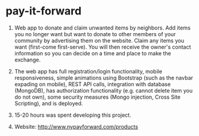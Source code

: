 # pay-it-forward
1. Web app to donate and claim unwanted items by neighbors. Add items you no longer want but want to donate to other members of your community by advertising them on the website. Claim any items you want (first-come first-serve). You will then receive the owner's contact information so you can decide on a time and place to make the exchange.

2. The web app has full registration/login functionality, mobile responsiveness, simple animations using Bootstrap (such as the navbar expading on mobile), REST API calls, integration with database (MongoDB), has authorization functionality (e.g. cannot delete item you do not own), some security measures (Mongo injection, Cross Site Scripting), and is deployed.

3. 15-20 hours was spent developing this project.

4. Website: http://www.nypayforward.com/products
